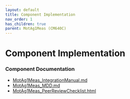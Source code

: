 ```yaml
---
layout: default
title: Component Implementation
nav_order: 1
has_children: true
parent: MotAg1Meas (CM640C)
---
```

# Component Implementation
### Component Documentation

- [MotAg1Meas_IntegrationManual.md](doc/MotAg1Meas_IntegrationManual.md)
- [MotAg1Meas_MDD.md](doc/MotAg1Meas_MDD.md)
- [MotAg1Meas_PeerReviewChecklist.html](doc/MotAg1Meas_PeerReviewChecklist.html)

